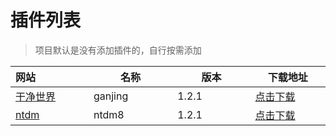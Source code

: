 # 插件列表

> 项目默认是没有添加插件的，自行按需添加

| 网站 <img width=200/>            | 名称<img width=200/> | 版本<img width=200/> | 下载地址<img width=200/>                                     |
| :------------------------------- | -------------------- | -------------------- | ------------------------------------------------------------ |
| [干净世界](https://ganjing.com/) | ganjing              | 1.2.1                | [点击下载](https://raw.githubusercontent.com/yajuhua/plugin/master/ganjing/Ganjing3-1.2.1-jar-with-dependencies.jar) |
| [ntdm](https://www.ntdm.tv)              | ntdm8                | 1.2.1                | [点击下载](blob:https://github.com/e2ad0b0e-d240-4a17-a04a-dd6ada162b46) |

